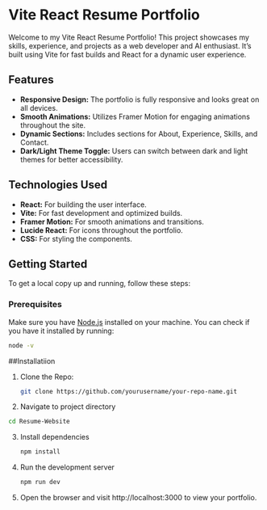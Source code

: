 # Vite React Resume Portfolio

Welcome to my Vite React Resume Portfolio! This project showcases my skills, experience, and projects as a web developer and AI enthusiast. It’s built using Vite for fast builds and React for a dynamic user experience.

## Features

- **Responsive Design:** The portfolio is fully responsive and looks great on all devices.
- **Smooth Animations:** Utilizes Framer Motion for engaging animations throughout the site.
- **Dynamic Sections:** Includes sections for About, Experience, Skills, and Contact.
- **Dark/Light Theme Toggle:** Users can switch between dark and light themes for better accessibility.

## Technologies Used

- **React:** For building the user interface.
- **Vite:** For fast development and optimized builds.
- **Framer Motion:** For smooth animations and transitions.
- **Lucide React:** For icons throughout the portfolio.
- **CSS:** For styling the components.

## Getting Started

To get a local copy up and running, follow these steps:

### Prerequisites

Make sure you have [Node.js](https://nodejs.org/) installed on your machine. You can check if you have it installed by running:

```bash
node -v
```
##Installatiion
1. Clone the Repo:
   ```bash
   git clone https://github.com/yourusername/your-repo-name.git
    ```
2. Navigate to project directory
```bash
cd Resume-Website
```
3. Install dependencies
   ```bash
   npm install
   ```
4. Run the development server
   ```bash
   npm run dev
   ```
5. Open the browser and visit http://localhost:3000 to view your portfolio.
